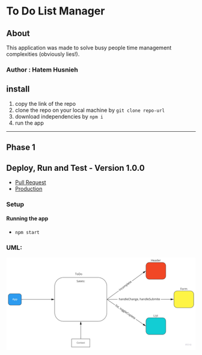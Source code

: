 # To Do List Manager

## About

This application was made to solve busy people time management complexities (obviously lies!).

### Author : Hatem Husnieh

## install

1. copy the link of the repo
1. clone the repo on your local machine by `git clone repo-url`
1. download independencies by `npm i`
1. run the app

---

## Phase 1

## Deploy, Run and Test - Version 1.0.0

- [Pull Request]()
- [Production]()

### Setup

#### Running the app

- `npm start`

### UML:

![uml](./res/Context-API.jpg)
